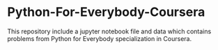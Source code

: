 # Python-For-Everybody-Coursera
This repository include a jupyter notebook file and data  which contains problems from Python for Everybody specialization in Coursera.
